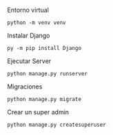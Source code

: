Entorno virtual

```
python -m venv venv
```

Instalar Django

```
py -m pip install Django
```

Ejecutar Server

```
python manage.py runserver
```

Migraciones

```
python manage.py migrate
```

Crear un super admin

```
python manage.py createsuperuser
```
